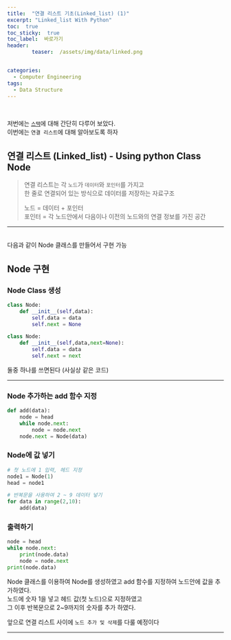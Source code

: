 ```yaml
---
title:  "연결 리스트 기초(Linked_list) (1)"  
excerpt: "Linked_list With Python"
toc:  true
toc_sticky:  true
toc_label:  바로가기
header:
        teaser:  /assets/img/data/linked.png


categories:
  - Computer Engineering
tags:
  - Data Structure
---
```

<br/>

저번에는 [`스택`](https://pome95.github.io/computer%20engineering/stack/)에 대해 간단히 다루어 보았다.<br/>
이번에는 `연결 리스트`에 대해 알아보도록 하자 <br/>


## 연결 리스트 (Linked_list) - Using python Class Node
>연결 리스트는 각 `노드`가 `데이터`와 `포인터`를 가지고  
>한 줄로 연결되어 있는 방식으로 데이터를 저장하는 자료구조
>
>노드 = 데이터 + 포인터 <br/>
>포인터 = 각 노드안에서 다음이나 이전의 노드와의 연결 정보를 가진 공간


---
<br/>
다음과 같이 Node 클래스를 만들어서 구현 가능

## Node 구현
### Node Class 생성
```python
class Node:
    def __init__(self,data):
        self.data = data
        self.next = None
```
```python
class Node:
    def __init__(self,data,next=None):
        self.data = data
        self.next = next
```
둘중 하나를 쓰면된다 (사실상 같은 코드)

---
### Node 추가하는 add 함수 지정
```python
def add(data):
    node = head
    while node.next:
        node = node.next
    node.next = Node(data)
```
### Node에 값 넣기
```python
# 첫 노드에 1 입력, 헤드 지정
node1 = Node(1)
head = node1

# 반복문을 사용하여 2 ~ 9 데이터 넣기
for data in range(2,10):
    add(data)
```
### 출력하기
```python
node = head
while node.next:
    print(node.data)
    node = node.next
print(node.data)
```

Node 클래스를 이용하여 Node를 생성하였고 add 함수를 지정하여 노드안에 값을 추가하였다. <br/>
노드에 숫자 1을 넣고 헤드 값(첫 노드)으로 지정하였고 <br/> 그 이후 반복문으로 2~9까지의 숫자를 추가 하였다. <br/>

앞으로 연결 리스트 사이에 `노드 추가 및 삭제`를 다룰 예정이다<br/>

---
